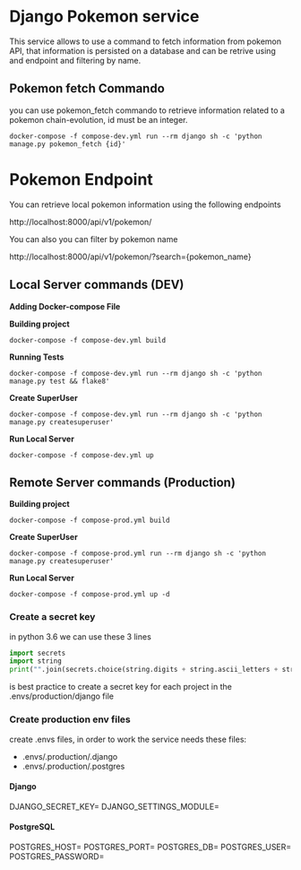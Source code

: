 # Django Pokemon service

This service allows to use a command to fetch information from pokemon API, that information is persisted on a database and can be retrive using and endpoint and filtering by name.

## Pokemon fetch Commando

you can use pokemon_fetch commando to retrieve information related to a pokemon chain-evolution, id must be an integer.

`docker-compose -f compose-dev.yml run --rm django sh -c 'python manage.py pokemon_fetch {id}'`

# Pokemon Endpoint

You can retrieve local pokemon information using the following endpoints

http://localhost:8000/api/v1/pokemon/

You can also you can filter by pokemon name

http://localhost:8000/api/v1/pokemon/?search={pokemon_name}

## Local Server commands (DEV)

**Adding Docker-compose File**

**Building project**

`docker-compose -f compose-dev.yml build`

**Running Tests**

`docker-compose -f compose-dev.yml run --rm django sh -c 'python manage.py test && flake8'`

**Create SuperUser**

`docker-compose -f compose-dev.yml run --rm django sh -c 'python manage.py createsuperuser'`

**Run Local Server**

`docker-compose -f compose-dev.yml up`

## Remote Server commands (Production)

**Building project**

`docker-compose -f compose-prod.yml build`

**Create SuperUser**

`docker-compose -f compose-prod.yml run --rm django sh -c 'python manage.py createsuperuser'`

**Run Local Server**

`docker-compose -f compose-prod.yml up -d`

### Create a secret key

in python 3.6 we can use these 3 lines

```python
import secrets
import string 
print("".join(secrets.choice(string.digits + string.ascii_letters + string.punctuation) for i in range(100)))
```
is best practice to create a secret key for each project in the .envs/production/django file

### Create production env files

create .envs files, in order to work the service needs these files:

- .envs/.production/.django
- .envs/.production/.postgres


#### Django
DJANGO_SECRET_KEY=
DJANGO_SETTINGS_MODULE=

#### PostgreSQL
POSTGRES_HOST=
POSTGRES_PORT=
POSTGRES_DB=
POSTGRES_USER=
POSTGRES_PASSWORD=

